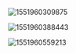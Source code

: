 ![1551960309875](C:\Users\PowerDg\AppData\Roaming\Typora\typora-user-images\1551960309875.png)







![1551960388443](C:\Users\PowerDg\AppData\Roaming\Typora\typora-user-images\1551960388443.png)





![1551960559213](C:\Users\PowerDg\AppData\Roaming\Typora\typora-user-images\1551960559213.png)





